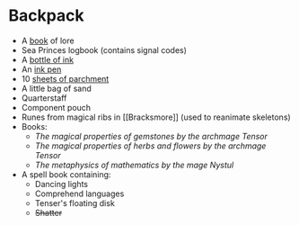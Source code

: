 # Backpack
- A [book](https://2014.5e.tools/items.html#book_phb) of lore
- Sea Princes logbook (contains signal codes)
- A [bottle of ink](https://2014.5e.tools/items.html#ink%20\(1-ounce%20bottle\)_phb)
- An [ink pen](https://2014.5e.tools/items.html#ink%20pen_phb)
- 10 [sheets of parchment](https://2014.5e.tools/items.html#parchment%20\(one%20sheet\)_phb)
- A little bag of sand
- Quarterstaff
- Component pouch
- Runes from magical ribs in [[Bracksmore]] (used to reanimate skeletons)
- Books:
	- *The magical properties of gemstones by the archmage Tensor*
	- *The magical properties of herbs and flowers by the archmage Tensor*
	- *The metaphysics of mathematics by the mage Nystul*
- A spell book containing:
	- Dancing lights
	- Comprehend languages
	- Tenser's floating disk
	- ~~Shatter~~